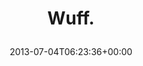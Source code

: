 ---
retweeted: false
source: <a href="http://twitter.com" rel="nofollow">Twitter Web Client</a>
entities:
  hashtags: []
  symbols: []
  user_mentions: []
  urls:
  - url: http://t.co/zSEMz9Hymh
    expanded_url: http://i.imgur.com/kCKVaaL.gif
    display_url: i.imgur.com/kCKVaaL.gif
    indices:
    - '6'
    - '28'
display_text_range:
- '0'
- '28'
favorite_count: '1'
id_str: '352674033751425027'
truncated: false
retweet_count: '2'
id: '352674033751425027'
possibly_sensitive: false
created_at: Thu Jul 04 06:23:36 +0000 2013
favorited: false
full_text: Wuff.
lang: in
quote_url: http://i.imgur.com/kCKVaaL.gif
tags:
- pesos/twitter
date: '2013-07-04T06:23:36+00:00'
src: https://twitter.com/bascht/status/352674033751425027
original_url: https://twitter.com/bascht/status/352674033751425027
type: twitter_tweet
text: Wuff.
title: 'Wuff.

  '

---